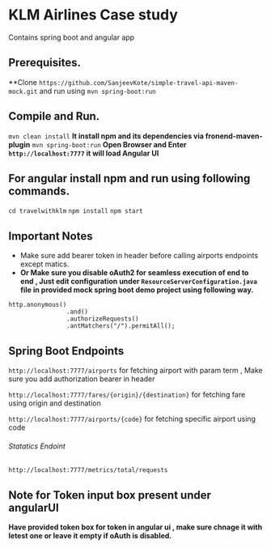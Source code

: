 # KLM Airlines Case study 
Contains spring boot and angular app

## Prerequisites.

**Clone `https://github.com/SanjeevKote/simple-travel-api-maven-mock.git` and run using `mvn spring-boot:run` 

## Compile and Run.
`mvn clean install` **It install npm and its dependencies via fronend-maven-plugin**
`mvn spring-boot:run` **Open Browser and Enter `http://localhost:7777` it will load Angular UI**

## For angular install npm and run using following commands.
`cd travelwithklm`
`npm install`
`npm start`

## Important Notes

- Make sure add bearer token in header before calling airports endpoints except matics.
- **Or Make sure you disable oAuth2 for seamless execution of end to end , Just edit configuration under `ResourceServerConfiguration.java` file in provided mock spring boot demo project using following way.**
```
http.anonymous()
                .and()
                .authorizeRequests()
                .antMatchers("/").permitAll();
```

## Spring Boot Endpoints 

`http://localhost:7777/airports`    for fetching airport with param term , Make sure you add authorization bearer in header

`http://localhost:7777/fares/{origin}/{destination}`    for fetching fare using origin and destination

`http://localhost:7777/airports/{code}`    for fetching specific airport using code

###### Statatics Endoint
`http://localhost:7777/metrics/total/requests`

## Note for Token input box present under angularUI

 **Have provided token box for token in angular ui , make sure chnage it with letest one or leave it empty if oAuth is disabled.**



